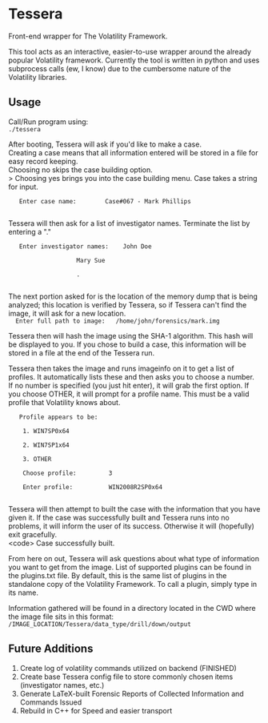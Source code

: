 Tessera
=======

Front-end wrapper for The Volatility Framework.

This tool acts as an interactive, easier-to-use wrapper around the already popular Volatility framework. Currently the tool is written in python and uses subprocess calls (ew, I know) due to the cumbersome nature of the Volatility libraries. 

Usage
------
Call/Run program using:<br />
<code>./tessera</code> <br />

After booting, Tessera will ask if you'd like to make a case. <br />
Creating a case means that all information entered will be stored in a file for easy record keeping. <br />
Choosing no skips the case building option. <br />>
Choosing yes brings you into the case building menu. Case takes a string for input. <br />
<p><code>	Enter case name: 		Case#067 - Mark Phillips<br />
</code> </p>
Tessera will then ask for a list of investigator names. Terminate the list by entering a "." <br />
<p><code>	Enter investigator names: <t> 	John Doe <br />
				 <t><t><t>	Mary Sue<br /> 
				<t><t><t>	.<br />	 
</code></p>
The next portion asked for is the location of the memory dump that is being analyzed; this location is verified by Tessera, so if Tessera can't find the image, it will ask for a new location.<br />
<code>	Enter full path to image: 	/home/john/forensics/mark.img</code><br />

Tessera then will hash the image using the SHA-1 algorithm. This hash will be displayed to you. If you chose to build a case, this information will be stored in a file at the end of the Tessera run. 

Tessera then takes the image and runs imageinfo on it to get a list of profiles. It automatically lists these and then asks you to choose a number. If no number is specified (you just hit enter), it will grab the first option. If you choose OTHER, it will prompt for a profile name. This must be a valid profile that Volatility knows about. <br />
<p><code>	Profile appears to be: <br />
	1. WIN7SP0x64  <br />
	2. WIN7SP1x64  <br />
	3. OTHER 	<br />
	Choose profile:		 	3 <br />
	Enter profile:			WIN2008R2SP0x64<br />
</code></p>
Tessera will then attempt to built the case with the information that you have given it. If the case was successfully built and Tessera runs into no problems, it will inform the user of its success. Otherwise it will (hopefully) exit gracefully.<br />
<<t>code>	Case successfully built.</code><br />

From here on out, Tessera will ask questions about what type of information you want to get from the image. List of supported plugins can be found in the plugins.txt file. By default, this is the same list of plugins in the standalone copy of the Volatility Framework. To call a plugin, simply type in its name.

Information gathered will be found in a directory located in the CWD where the image file sits in this format:<br />
<t><t> <code>/IMAGE_LOCATION/Tessera/data_type/drill/down/output</code>
					 		

Future Additions
----------------
1. Create log of volatility commands utilized on backend (FINISHED)
2. Create base Tessera config file to store commonly chosen items (investigator names, etc.) 
3. Generate LaTeX-built Forensic Reports of Collected Information and Commands Issued
4. Rebuild in C++ for Speed and easier transport
